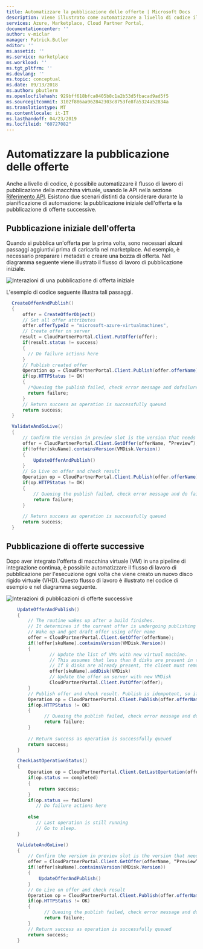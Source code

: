 ```yaml
---
title: Automatizzare la pubblicazione delle offerte | Microsoft Docs
description: Viene illustrato come automatizzare a livello di codice il flusso di lavoro di pubblicazione di macchina virtuale.
services: Azure, Marketplace, Cloud Partner Portal,
documentationcenter: ''
author: v-miclar
manager: Patrick.Butler
editor: ''
ms.assetid: ''
ms.service: marketplace
ms.workload: ''
ms.tgt_pltfrm: ''
ms.devlang: ''
ms.topic: conceptual
ms.date: 09/13/2018
ms.author: pbutlerm
ms.openlocfilehash: 929bff618bfca0405b8c1a2b53d5fbacad9ad5f5
ms.sourcegitcommit: 3102f886aa962842303c8753fe8fa5324a52834a
ms.translationtype: MT
ms.contentlocale: it-IT
ms.lasthandoff: 04/23/2019
ms.locfileid: "60727082"
---
```

<a name="automate-offer-publishing"></a>Automatizzare la pubblicazione delle offerte
=========================

Anche a livello di codice, è possibile automatizzare il flusso di lavoro di pubblicazione della macchina virtuale, usando le API nella sezione [Riferimento API](./cloud-partner-portal-api-overview.md). Esistono due scenari distinti da considerare durante la pianificazione di automazione: la pubblicazione iniziale dell'offerta e la pubblicazione di offerte successive.


<a name="offer-initial-publishing"></a>Pubblicazione iniziale dell'offerta
-------------------------

Quando si pubblica un'offerta per la prima volta, sono necessari alcuni passaggi aggiuntivi prima di caricarla nel marketplace.  Ad esempio, è necessario preparare i metadati e creare una bozza di offerta. Nel diagramma seguente viene illustrato il flusso di lavoro di pubblicazione iniziale.

![Interazioni di una pubblicazione di offerta iniziale](media/cloud-partner-portal-automate-offer-publishing/first-time-offer-publishing.png)

L'esempio di codice seguente illustra tali passaggi.

``` csharp
  CreateOfferAndPublish()
  {
      offer = CreateOfferObject()
      // Set all offer attributes
      offer.offerTypeId = "microsoft-azure-virtualmachines",
      // Create offer on server
     result = CloudPartnerPortal.Client.PutOffer(offer);
      if(result.status != success)
      {
        // Do failure actions here
      }
      // Publish created offer
      Operation op = CloudPartnerPortal.Client.Publish(offer.offerName);
      if(op.HTTPStatus != OK)
      {
        /*Queuing the publish failed, check error message and dofailure actions*/
        return failure;
      }
      // Return success as operation is successfully queued
      return success;
  }

  ValidateAndGoLive()    
  {
      // Confirm the version in preview slot is the version that needs to go live
      offer = CloudPartnerPortal.Client.GetOffer(offerName, “Preview”);
      if(!offer[skuName].containsVersion(VMDisk.Version))
      {
          UpdateOfferAndPublish()
      }
      // Go Live on offer and check result
      Operation op = CloudPartnerPortal.Client.Publish(offer.offerName);
      if(op.HTTPStatus != OK)
      {
          // Queuing the publish failed, check error message and do failure actions
          return failure;
      }  
     
      // Return success as operation is successfully queued
      return success;
  }
```


<a name="subsequent-offer-publishing"></a>Pubblicazione di offerte successive
---------------------------

Dopo aver integrato l'offerta di macchina virtuale (VM) in una pipeline di integrazione continua, è possibile automatizzare il flusso di lavoro di pubblicazione per l'esecuzione ogni volta che viene creato un nuovo disco rigido virtuale (VHD).  Questo flusso di lavoro è illustrato nel codice di esempio e nel diagramma seguente.

![Interazioni di pubblicazioni di offerte successive](media/cloud-partner-portal-automate-offer-publishing/update-offer-and-publish.png)

``` csharp
    UpdateOfferAndPublish()
    {
        // The routine wakes up after a build finishes. 
        // It determines if the current offer is undergoing publishing and take appropriate action
        // Wake up and get draft offer using offer name
        offer = CloudPartnerPortal.Client.GetOffer(offerName);
        if(!offer[skuName].containsVersion(VMDisk.Version))
        {
                // Update the list of VMs with new virtual machine. 
                // This assumes that less than 8 disks are present in the SKU
                // If 8 disks are already present, the client must remove one of the previous disks before adding new disk
                offer[skuName].addDisk(VMDisk)
                // Update the offer on server with new VMDisk
                CloudPartnerPortal.Client.PutOffer(offer);
        }
        // Publish offer and check result. Publish is idempotent, so if a publish was already in progress with latest version, this would return success.
        Operation op = CloudPartnerPortal.Client.Publish(offer.offerName);
        if(op.HTTPStatus != OK)
        {
              // Queuing the publish failed, check error message and do failure actions
              return failure;
        }
        
        // Return success as operation is successfully queued
        return success;
    }

    CheckLastOperationStatus()
    {
        Operation op = CloudPartnerPortal.Client.GetLastOpertation(offer.offerName)
        if(op.status == completed)
        {
            return success;
        }
        if(op.status == failure)
           // Do failure actions here
        
        else 
           // Last operation is still running
           // Go to sleep.           
    }

    ValidateAndGoLive()
    {
        // Confirm the version in preview slot is the version that needs to go live
        offer = CloudPartnerPortal.Client.GetOffer(offerName, “Preview”);
        if(!offer[skuName].containsVersion(VMDisk.Version))
        {
            UpdateOfferAndPublish()
        }
        // Go Live on offer and check result
        Operation op = CloudPartnerPortal.Client.Publish(offer.offerName);
        if(op.HTTPStatus != OK)
        {
              // Queuing the publish failed, check error message and do failure actions
              return failure;
        }
        // Return success as operation is successfully queued
        return success;
    }
```
